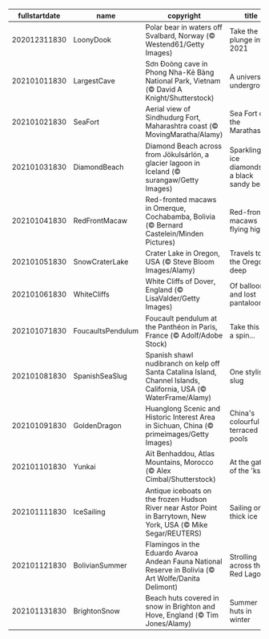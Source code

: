 |fullstartdate|name|copyright|title|image|
|--|--|--|--|--|
202012311830|LoonyDook|Polar bear in waters off Svalbard, Norway (© Westend61/Getty Images)|Take the plunge into 2021|![](/en-IN/2021/01/202012311830LoonyDook.jpg)|
202101011830|LargestCave|Sơn Đoòng cave in Phong Nha-Kẻ Bàng National Park, Vietnam (© David A Knight/Shutterstock)|A universe underground|![](/en-IN/2021/01/202101011830LargestCave.jpg)|
202101021830|SeaFort|Aerial view of Sindhudurg Fort, Maharashtra coast (© MovingMaratha/Alamy)|Sea Fort of the Marathas|![](/en-IN/2021/01/202101021830SeaFort.jpg)|
202101031830|DiamondBeach|Diamond Beach across from Jökulsárlón, a glacier lagoon in Iceland (© surangaw/Getty Images)|Sparkling ice diamonds on a black sandy beach|![](/en-IN/2021/01/202101031830DiamondBeach.jpg)|
202101041830|RedFrontMacaw|Red-fronted macaws in Omerque, Cochabamba, Bolivia (© Bernard Castelein/Minden Pictures)|Red-fronted macaws flying high|![](/en-IN/2021/01/202101041830RedFrontMacaw.jpg)|
202101051830|SnowCraterLake|Crater Lake in Oregon, USA (© Steve Bloom Images/Alamy)|Travels to the Oregon deep|![](/en-IN/2021/01/202101051830SnowCraterLake.jpg)|
202101061830|WhiteCliffs|White Cliffs of Dover, England (© LisaValder/Getty Images)|Of balloons and lost pantaloons|![](/en-IN/2021/01/202101061830WhiteCliffs.jpg)|
202101071830|FoucaultsPendulum|Foucault pendulum at the Panthéon in Paris, France (© Adolf/Adobe Stock)|Take this for a spin...|![](/en-IN/2021/01/202101071830FoucaultsPendulum.jpg)|
202101081830|SpanishSeaSlug|Spanish shawl nudibranch on kelp off Santa Catalina Island, Channel Islands, California, USA (© WaterFrame/Alamy)|One stylish slug|![](/en-IN/2021/01/202101081830SpanishSeaSlug.jpg)|
202101091830|GoldenDragon|Huanglong Scenic and Historic Interest Area in Sichuan, China (© primeimages/Getty Images)|China's colourful terraced pools|![](/en-IN/2021/01/202101091830GoldenDragon.jpg)|
202101101830|Yunkai|Aït Benhaddou, Atlas Mountains, Morocco (© Alex Cimbal/Shutterstock)|At the gates of the 'ksar'|![](/en-IN/2021/01/202101101830Yunkai.jpg)|
202101111830|IceSailing|Antique iceboats on the frozen Hudson River near Astor Point in Barrytown, New York, USA (© Mike Segar/REUTERS)|Sailing on thick ice|![](/en-IN/2021/01/202101111830IceSailing.jpg)|
202101121830|BolivianSummer|Flamingos in the Eduardo Avaroa Andean Fauna National Reserve in Bolivia (© Art Wolfe/Danita Delimont)|Strolling across the Red Lagoon|![](/en-IN/2021/01/202101121830BolivianSummer.jpg)|
202101131830|BrightonSnow|Beach huts covered in snow in Brighton and Hove, England (© Tim Jones/Alamy)|Summer huts in winter|![](/en-IN/2021/01/202101131830BrightonSnow.jpg)|
